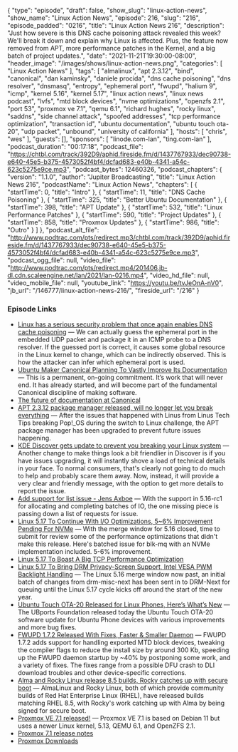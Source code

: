 {
  "type": "episode",
  "draft": false,
  "show_slug": "linux-action-news",
  "show_name": "Linux Action News",
  "episode": 216,
  "slug": "216",
  "episode_padded": "0216",
  "title": "Linux Action News 216",
  "description": "Just how severe is this DNS cache poisoning attack revealed this week? We'll break it down and explain why Linux is affected. Plus, the feature now removed from APT, more performance patches in the Kernel, and a big batch of project updates.",
  "date": "2021-11-21T19:30:00-08:00",
  "header_image": "/images/shows/linux-action-news.png",
  "categories": [
    "Linux Action News"
  ],
  "tags": [
    "almalinux",
    "apt 2.3.12",
    "bind",
    "canonical",
    "dan kaminsky",
    "daniele procida",
    "dns cache poisoning",
    "dns resolver",
    "dnsmasq",
    "entropy",
    "ephemeral port",
    "fwupd",
    "halium 9",
    "icmp",
    "kernel 5.16",
    "kernel 5.17",
    "linux action news",
    "linux news podcast",
    "lvfs",
    "mtd block devices",
    "nvme optimizations",
    "openzfs 2.1",
    "port 53",
    "proxmox ve 7.1",
    "qemu 6.1",
    "richard hughes",
    "rocky linux",
    "saddns",
    "side channel attack",
    "spoofed addresses",
    "tcp performance optimization",
    "transaction id",
    "ubuntu documentation",
    "ubuntu touch ota-20",
    "udp packet",
    "unbound",
    "university of california"
  ],
  "hosts": [
    "chris",
    "wes"
  ],
  "guests": [],
  "sponsors": [
    "linode.com-lan",
    "ting.com-lan"
  ],
  "podcast_duration": "00:17:18",
  "podcast_file": "https://chtbl.com/track/392D9/aphid.fireside.fm/d/1437767933/dec90738-e640-45e5-b375-4573052f4bf4/dcfad683-e40b-4341-a54c-623c5275e9ce.mp3",
  "podcast_bytes": 12460326,
  "podcast_chapters": {
    "version": "1.1.0",
    "author": "Jupiter Broadcasting",
    "title": "Linux Action News 216",
    "podcastName": "Linux Action News",
    "chapters": [
      {
        "startTime": 0,
        "title": "Intro"
      },
      {
        "startTime": 11,
        "title": "DNS Cache Poisoning"
      },
      {
        "startTime": 325,
        "title": "Better Ubuntu Documentation"
      },
      {
        "startTime": 398,
        "title": "APT Update"
      },
      {
        "startTime": 532,
        "title": "Linux Performance Patches"
      },
      {
        "startTime": 590,
        "title": "Project Updates"
      },
      {
        "startTime": 858,
        "title": "Proxmox Updates"
      },
      {
        "startTime": 986,
        "title": "Outro"
      }
    ]
  },
  "podcast_alt_file": "http://www.podtrac.com/pts/redirect.mp3/chtbl.com/track/392D9/aphid.fireside.fm/d/1437767933/dec90738-e640-45e5-b375-4573052f4bf4/dcfad683-e40b-4341-a54c-623c5275e9ce.mp3",
  "podcast_ogg_file": null,
  "video_file": "http://www.podtrac.com/pts/redirect.mp4/201406.jb-dl.cdn.scaleengine.net/lan/2021/lan-0216.mp4",
  "video_hd_file": null,
  "video_mobile_file": null,
  "youtube_link": "https://youtu.be/tvJeOnA-nV0",
  "jb_url": "/146777/linux-action-news-216/",
  "fireside_url": "/216"
}


### Episode Links

  * [Linux has a serious security problem that once again enables DNS cache poisoning](https://arstechnica.com/gadgets/2021/11/dan-kaminskys-dns-cache-poisoning-attack-is-back-from-the-dead-again/ "Linux has a serious security problem that once again enables DNS cache poisoning") — We can actually guess the ephemeral port in the embedded UDP packet and package it in an ICMP probe to a DNS resolver. If the guessed port is correct, it causes some global resource in the Linux kernel to change, which can be indirectly observed. This is how the attacker can infer which ephemeral port is used.
  * [Ubuntu Maker Canonical Planning To Vastly Improve Its Documentation](https://www.phoronix.com/scan.php?page=news_item&px=Better-Ubuntu-Docs-2021 "Ubuntu Maker Canonical Planning To Vastly Improve Its Documentation") — This is a permanent, on-going commitment. It’s work that will never end. It has already started, and will become part of the fundamental Canonical discipline of making software.
  * [The future of documentation at Canonical](https://ubuntu.com//blog/the-future-of-documentation-at-canonical "The future of documentation at Canonical")
  * [APT 2.3.12 package manager released, will no longer let you break everything](https://www.gamingonlinux.com/2021/11/apt-2312-package-manager-released-will-no-longer-let-you-break-everything/ "APT 2.3.12 package manager released, will no longer let you break everything") — After the issues that happened with Linus from Linus Tech Tips breaking Pop!_OS during the switch to Linux challenge, the APT package manager has been upgraded to prevent future issues happening.
  * [KDE Discover gets update to prevent you breaking your Linux system](https://www.gamingonlinux.com/2021/11/kde-discover-prevents-breaking-your-linux-system/page=12/ "KDE Discover gets update to prevent you breaking your Linux system") — Another change to make things look a bit friendlier in Discover is if you have issues upgrading, it will instantly shove a load of technical details in your face. To normal consumers, that's clearly not going to do much to help and probably scare them away. Now, instead, it will provide a very clear and friendly message, with the option to get more details to report the issue.
  * [Add support for list issue - Jens Axboe](https://lore.kernel.org/linux-block/20211117033807.185715-1-axboe@kernel.dk/ "Add support for list issue - Jens Axboe") — With the support in 5.16-rc1 for allocating and completing batches of IO, the one missing piece is passing down a list of requests for issue. 
  * [Linux 5.17 To Continue With I/O Optimizations, 5~6% Improvement Pending For NVMe](https://www.phoronix.com/scan.php?page=news_item&px=Linux-5.17-Will-Continue-IO "Linux 5.17 To Continue With I/O Optimizations, 5~6% Improvement Pending For NVMe") — With the merge window for 5.16 closed, time to submit for review some of the performance optimizations that didn't make this release. Here's batched issue for blk-mq with an NVMe implementation included. 5-6% improvement.
  * [Linux 5.17 To Boast A Big TCP Performance Optimization](https://www.phoronix.com/scan.php?page=news_item&px=Linux-5.17-TCP-Optimization&utm_content=187840157&utm_medium=social&utm_source=linkedin&hss_channel=lcp-11041071 "Linux 5.17 To Boast A Big TCP Performance Optimization")
  * [Linux 5.17 To Bring DRM Privacy-Screen Support, Intel VESA PWM Backlight Handling](https://www.phoronix.com/scan.php?page=news_item&px=Linux-5.17-Privacy-Screen-Next "Linux 5.17 To Bring DRM Privacy-Screen Support, Intel VESA PWM Backlight Handling") — The Linux 5.16 merge window now past, an initial batch of changes from drm-misc-next has been sent in to DRM-Next for queuing until the Linux 5.17 cycle kicks off around the start of the new year.
  * [Ubuntu Touch OTA-20 Released for Linux Phones, Here’s What’s New](https://9to5linux.com/ubuntu-touch-ota-20-released-for-linux-phones-heres-whats-new "Ubuntu Touch OTA-20 Released for Linux Phones, Here’s What’s New") — The UBports Foundation released today the Ubuntu Touch OTA-20 software update for Ubuntu Phone devices with various improvements and more bug fixes.
  * [FWUPD 1.7.2 Released With Fixes, Faster & Smaller Daemon](https://www.phoronix.com/scan.php?page=news_item&px=FWUPD-1.7.2-Released "FWUPD 1.7.2 Released With Fixes, Faster & Smaller Daemon") — FWUPD 1.7.2 adds support for handling exported MTD block devices, tweaking the compiler flags to reduce the install size by around 300 Kb, speeding up the FWUPD daemon startup by ~40% by postponing some work, and a variety of fixes. The fixes range from a possible DFU crash to DLI download troubles and other device-specific corrections.
  * [Alma and Rocky Linux release 8.5 builds, Rocky catches up with secure boot](https://www.theregister.com/2021/11/16/alma_and_rocky_linux_release/ "Alma and Rocky Linux release 8.5 builds, Rocky catches up with secure boot") — AlmaLinux and Rocky Linux, both of which provide community builds of Red Hat Enterprise Linux (RHEL), have released builds matching RHEL 8.5, with Rocky's work catching up with Alma by being signed for secure boot.
  * [Proxmox VE 7.1 released!](https://forum.proxmox.com/threads/proxmox-ve-7-1-released.99846/ "Proxmox VE 7.1 released!") — Proxmox VE 7.1 is based on Debian 11 but uses a newer Linux kernel, 5.13, QEMU 6.1, and OpenZFS 2.1.
  * [Proxmox 7.1 release notes](https://pve.proxmox.com/wiki/Roadmap#Proxmox_VE_7.1 "Proxmox 7.1 release notes")
  * [Proxmox Downloads](https://www.proxmox.com/en/downloads "Proxmox Downloads")



